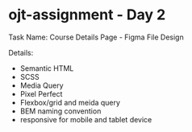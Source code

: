 # ojt-assignment - Day 2
Task Name:  Course Details Page - Figma File Design

Details: 
* Semantic HTML
* SCSS
* Media Query
* Pixel Perfect
* Flexbox/grid and meida query
* BEM naming convention
* responsive for mobile and tablet device
